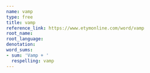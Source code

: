```yaml
---
name: vamp
type: free
title: vamp
reference_link: https://www.etymonline.com/word/vamp
root_name: 
root_language: 
denotation: 
word_sums:
- sum: 'Vamp + '
  respelling: vamp
---
```


